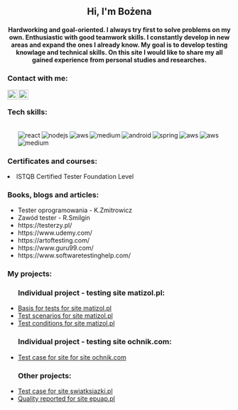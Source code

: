 <h2 align="center">Hi, I'm Bożena</h2>
<h4 align="center">Hardworking and goal-oriented. I always try first to solve problems on my own. Enthusiastic with good teamwork skills. I constantly develop in new areas and expand the ones I already know. My goal is to develop testing knowlage and technical skills. On this site I would like to share my all gained experience from personal studies and researches.</h3>
<h3> Contact with me: </h3>
 <a target="_blank" href="https://www.linkedin.com/in/bo%C5%BCena-kud%C5%82aty-02b842151/">
<img align="left" alt="LinkdeIN" width="22px" src="https://cdn.jsdelivr.net/npm/simple-icons@v3/icons/linkedin.svg" /></a>
 <a target="_blank" href="mailto:bozena.kudlaty@gmail.com">
<img align="left" alt="Gmail" width="22px" src="https://cdn.jsdelivr.net/npm/simple-icons@v3/icons/gmail.svg" />
</a>
</br>

<h3> Tech skills: </h3>
<ul>

<br>
  <img align="left" alt="react" src="https://img.shields.io/badge/-GIT-blue"/>
  <img align="left" alt="nodejs" src="https://img.shields.io/badge/-JIRA-blue"/>
  <img align="left" alt="aws" src="https://img.shields.io/badge/-testNG-blue"/>
  <img align="left" alt="medium" src="https://img.shields.io/badge/-TestLink-blue"/>
  <img align="left" alt="android" src="https://img.shields.io/badge/-SQL-blue"/>
  <img align="left" alt="spring" src="https://img.shields.io/badge/-Java-blue"  src="https://img.shields.io/badge/-Selenium-blue"/>
  <img align="left" alt="aws" src="https://img.shields.io/badge/-Photoshop-blue"/>
  <img align="left" alt="aws" src="https://img.shields.io/badge/-MS Office-blue"/>
  <img align="left" alt="medium" src="https://img.shields.io/badge/-ERP-blue" /><img align="left" alt=""/>
<br>
<br>
  
</ul>
<h3> Certificates and courses: </h3>
<li>ISTQB Certified Tester Foundation Level</li>

<h3> Books, blogs and articles: </h3>
<ul>
  <li>Tester oprogramowania - K.Zmitrowicz </li>
  <li>Zawód tester - R.Smilgin</li>
  <li>https://testerzy.pl/</li>
  <li>https://www.udemy.com/</li>
  <li>https://artoftesting.com/</>
  <li>https://www.guru99.com/</li>
  <li>https://www.softwaretestinghelp.com/</li>
</ul>
  
  


  <h3> My projects:</h3>
  <ul>
  <h3> Individual project - testing site matizol.pl:</h3>
  
  <li><a href="https://drive.google.com/file/d/1rD2pa_Xdoq4z19TMhoZkLVAOqEFh0qds/view?usp=sharing"> Basis for tests for site matizol.pl </a></li>
 
  <li><a href="https://docs.google.com/spreadsheets/d/1_YD8rbzXHyOHiqOexAGD9z0KxuvR19oE/edit?usp=sharing&ouid=111923887503638112741&rtpof=true&sd=true"> Test scenarios for site   matizol.pl </a></li>
 
  <li><a href="https://docs.google.com/spreadsheets/d/1KOeMcTc3h6aveluVPzKIqg4UTyUrfscQ/edit?usp=sharing&ouid=111923887503638112741&rtpof=true&sd=true"> Test conditions for site   matizol.pl </a></li>
   
  <h3> Individual project - testing site ochnik.com:</h3>
  <li><a href="https://docs.google.com/spreadsheets/d/1SabLbc5MOppN1nBCRxxdEcDAp8Dizpxy/edit?usp=sharing&ouid=111923887503638112741&rtpof=true&sd=true"> Test case for site for site ochnik.com </a></li>
 
   <h3> Other projects:</h3>
   <li><a href="https://docs.google.com/spreadsheets/d/1vA4pL1cDkM0jtDd2zz6LZWnFi-3Y9rrV/edit?usp=sharing&ouid=111923887503638112741&rtpof=true&sd=true">Test case for site        swiatksiazki.pl</a></li>
 
 <li><a href="https://drive.google.com/file/d/1HPF1pqlJMWAA-nBxEkz-LpVSLm59912i/view?usp=sharing">Quality reported for site epuap.pl </a></li>
 </ul>
